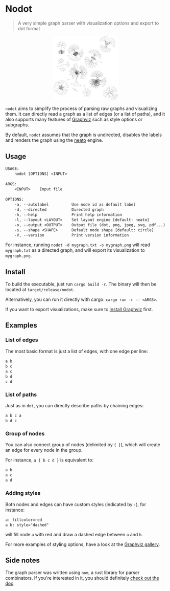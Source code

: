 # Nodot

> A very simple graph parser with visualization options and export to dot format

<p align="center"><img src="examples/web.png" alt="Web graph" width="40%"/></p>

`nodot` aims to simplify the process of parsing raw graphs and visualizing them.
It can directly read a graph as a list of edges (or a list of paths), and it also supports many features of [Graphviz](https://graphviz.org/) such as style options or subgraphs.

By default, `nodot` assumes that the graph is undirected, disables the labels and renders the graph using the [neato](https://graphviz.org/docs/layouts/neato/) engine.

## Usage

```
USAGE:
    nodot [OPTIONS] <INPUT>

ARGS:
    <INPUT>    Input file

OPTIONS:
    -a, --autolabel          Use node id as default label
    -d, --directed           Directed graph
    -h, --help               Print help information
    -l, --layout <LAYOUT>    Set layout engine [default: neato]
    -o, --output <OUTPUT>    Output file (dot, png, jpeg, svg, pdf...)
    -s, --shape <SHAPE>      Default node shape [default: circle]
    -V, --version            Print version information
```

For instance, running `nodot -d mygraph.txt -o mygraph.png` will read `mygraph.txt` as a directed graph, and will export its visualization to `mygraph.png`.

## Install

To build the executable, just run `cargo build -r`.
The binary will then be located at `target/release/nodot`.

Alternatively, you can run it directly with cargo: `cargo run -r -- <ARGS>`.

If you want to export visualizations, make sure to [install Graphviz](https://www.graphviz.org/download/) first.

## Examples

### List of edges

The most basic format is just a list of edges, with one edge per line:
```
a b
b c
a c
b d
c d
```

### List of paths

Just as in `dot`, you can directly describe paths by chaining edges:
```
a b c a
b d c
```

### Group of nodes

You can also connect group of nodes (delimited by `{ }`), which will create an edge for every node in the group.

For instance, `a { b c d }` is equivalent to:
```
a b
a c
a d
```

### Adding styles

Both nodes and edges can have custom styles (indicated by `:`), for instance:
```
a: fillcolor=red
a b: style="dashed"
```
will fill node `a` with red and draw a dashed edge between `a` and `b`.

For more examples of styling options, have a look at the [Graphviz gallery](https://graphviz.org/gallery/).

## Side notes

The graph parser was written using `nom`, a rust library for parser combinators.
If you're interested in it, you should definitely [check out the doc](https://docs.rs/nom/latest/nom/index.html).
